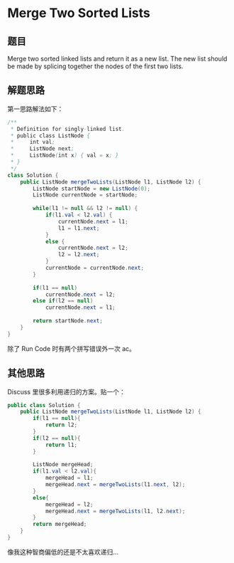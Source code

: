 # Merge Two Sorted Lists

## 题目

Merge two sorted linked lists and return it as a new list. The new list should be made by splicing together the nodes of the first two lists.

## 解题思路

第一思路解法如下：

```java
/**
 * Definition for singly-linked list.
 * public class ListNode {
 *     int val;
 *     ListNode next;
 *     ListNode(int x) { val = x; }
 * }
 */
class Solution {
    public ListNode mergeTwoLists(ListNode l1, ListNode l2) {
        ListNode startNode = new ListNode(0);
        ListNode currentNode = startNode;
        
        while(l1 != null && l2 != null) {
            if(l1.val < l2.val) {
                currentNode.next = l1;
                l1 = l1.next;
            }
            else {
                currentNode.next = l2;
                l2 = l2.next;
            }
            currentNode = currentNode.next;
        }
        
        if(l1 == null)
            currentNode.next = l2;
        else if(l2 == null)
            currentNode.next = l1;
        
        return startNode.next;
    }
}
```

除了 Run Code 时有两个拼写错误外一次 ac。

## 其他思路

Discuss 里很多利用递归的方案。贴一个：

```java
public class Solution {
    public ListNode mergeTwoLists(ListNode l1, ListNode l2) {
        if(l1 == null){
            return l2;
        }
        if(l2 == null){
            return l1;
        }
        
        ListNode mergeHead;
        if(l1.val < l2.val){
            mergeHead = l1;
            mergeHead.next = mergeTwoLists(l1.next, l2);
        }
        else{
            mergeHead = l2;
            mergeHead.next = mergeTwoLists(l1, l2.next);
        }
        return mergeHead;
    }
}
```

像我这种智商偏低的还是不太喜欢递归...